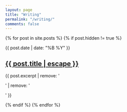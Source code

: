 ```yaml
---
layout: page
title: "Writing"
permalink: "/writing/"
comments: false
---
```


{% for post in site.posts %}
{% if post.hidden != true %}
<article class="article-list-item clearfix">
  <p class="date">
    <time datetime="{{ post.date }}" itemprop="datePublished">
      {{ post.date | date: "%B %Y" }}
    </time>
  </p>
  <h2 class="title">
    <a href="{{ post.url | relative_url }}">
      {{ post.title | escape }}
    </a>
  </h2>
  <p>
    {{ post.excerpt | remove: '<p>' | remove: '</p>' }}
  </p>
</article>

{% endif %}
{% endfor %}
